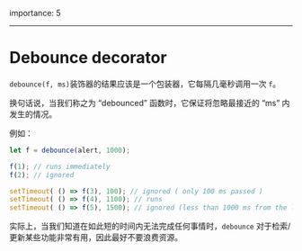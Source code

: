 importance: 5

---

# Debounce decorator

`debounce(f, ms)`装饰器的结果应该是一个包装器，它每隔几毫秒调用一次 `f`。

换句话说，当我们称之为 “debounced” 函数时，它保证将忽略最接近的 “ms” 内发生的情况。

例如：

```js no-beautify
let f = debounce(alert, 1000);

f(1); // runs immediately
f(2); // ignored

setTimeout( () => f(3), 100); // ignored ( only 100 ms passed )
setTimeout( () => f(4), 1100); // runs
setTimeout( () => f(5), 1500); // ignored (less than 1000 ms from the last run)
```

实际上，当我们知道在如此短的时间内无法完成任何事情时，`debounce` 对于检索/更新某些功能非常有用，因此最好不要浪费资源。
